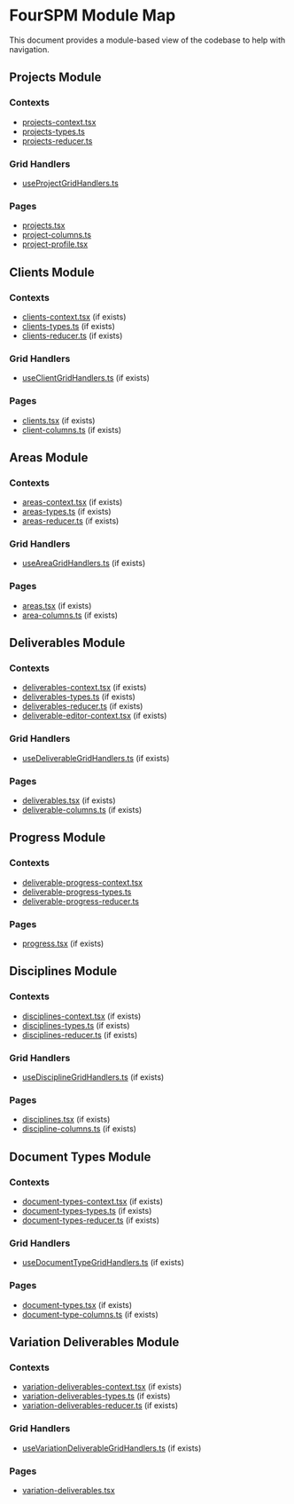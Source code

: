 # FourSPM Module Map

This document provides a module-based view of the codebase to help with navigation.

## Projects Module

### Contexts
- [projects-context.tsx](../src/contexts/projects/projects-context.tsx)
- [projects-types.ts](../src/contexts/projects/projects-types.ts) 
- [projects-reducer.ts](../src/contexts/projects/projects-reducer.ts)

### Grid Handlers
- [useProjectGridHandlers.ts](../src/hooks/grid-handlers/useProjectGridHandlers.ts)

### Pages
- [projects.tsx](../src/pages/projects/projects.tsx)
- [project-columns.ts](../src/pages/projects/project-columns.ts)
- [project-profile.tsx](../src/pages/project/project-profile.tsx)

## Clients Module

### Contexts
- [clients-context.tsx](../src/contexts/clients/clients-context.tsx) (if exists)
- [clients-types.ts](../src/contexts/clients/clients-types.ts) (if exists)
- [clients-reducer.ts](../src/contexts/clients/clients-reducer.ts) (if exists)

### Grid Handlers
- [useClientGridHandlers.ts](../src/hooks/grid-handlers/useClientGridHandlers.ts) (if exists)

### Pages
- [clients.tsx](../src/pages/clients/clients.tsx) (if exists)
- [client-columns.ts](../src/pages/clients/client-columns.ts) (if exists)

## Areas Module

### Contexts
- [areas-context.tsx](../src/contexts/areas/areas-context.tsx) (if exists)
- [areas-types.ts](../src/contexts/areas/areas-types.ts) (if exists) 
- [areas-reducer.ts](../src/contexts/areas/areas-reducer.ts) (if exists)

### Grid Handlers
- [useAreaGridHandlers.ts](../src/hooks/grid-handlers/useAreaGridHandlers.ts) (if exists)

### Pages
- [areas.tsx](../src/pages/areas/areas.tsx) (if exists)
- [area-columns.ts](../src/pages/areas/area-columns.ts) (if exists)

## Deliverables Module

### Contexts
- [deliverables-context.tsx](../src/contexts/deliverables/deliverables-context.tsx) (if exists)
- [deliverables-types.ts](../src/contexts/deliverables/deliverables-types.ts) (if exists)
- [deliverables-reducer.ts](../src/contexts/deliverables/deliverables-reducer.ts) (if exists)
- [deliverable-editor-context.tsx](../src/contexts/deliverable-editor/deliverable-editor-context.tsx) (if exists)

### Grid Handlers
- [useDeliverableGridHandlers.ts](../src/hooks/grid-handlers/useDeliverableGridHandlers.ts) (if exists)

### Pages
- [deliverables.tsx](../src/pages/deliverables/deliverables.tsx) (if exists)
- [deliverable-columns.ts](../src/pages/deliverables/deliverable-columns.ts) (if exists)

## Progress Module

### Contexts
- [deliverable-progress-context.tsx](../src/contexts/deliverable-progress/deliverable-progress-context.tsx)
- [deliverable-progress-types.ts](../src/contexts/deliverable-progress/deliverable-progress-types.ts)
- [deliverable-progress-reducer.ts](../src/contexts/deliverable-progress/deliverable-progress-reducer.ts)

### Pages
- [progress.tsx](../src/pages/progress/progress.tsx) (if exists)

## Disciplines Module

### Contexts
- [disciplines-context.tsx](../src/contexts/disciplines/disciplines-context.tsx) (if exists)
- [disciplines-types.ts](../src/contexts/disciplines/disciplines-types.ts) (if exists)
- [disciplines-reducer.ts](../src/contexts/disciplines/disciplines-reducer.ts) (if exists)

### Grid Handlers
- [useDisciplineGridHandlers.ts](../src/hooks/grid-handlers/useDisciplineGridHandlers.ts) (if exists)

### Pages
- [disciplines.tsx](../src/pages/disciplines/disciplines.tsx) (if exists)
- [discipline-columns.ts](../src/pages/disciplines/discipline-columns.ts) (if exists)

## Document Types Module

### Contexts
- [document-types-context.tsx](../src/contexts/document-types/document-types-context.tsx) (if exists)
- [document-types-types.ts](../src/contexts/document-types/document-types-types.ts) (if exists)
- [document-types-reducer.ts](../src/contexts/document-types/document-types-reducer.ts) (if exists)

### Grid Handlers
- [useDocumentTypeGridHandlers.ts](../src/hooks/grid-handlers/useDocumentTypeGridHandlers.ts) (if exists)

### Pages
- [document-types.tsx](../src/pages/document-types/document-types.tsx) (if exists)
- [document-type-columns.ts](../src/pages/document-types/document-type-columns.ts) (if exists)

## Variation Deliverables Module

### Contexts
- [variation-deliverables-context.tsx](../src/contexts/variation-deliverables/variation-deliverables-context.tsx) (if exists)
- [variation-deliverables-types.ts](../src/contexts/variation-deliverables/variation-deliverables-types.ts) (if exists)
- [variation-deliverables-reducer.ts](../src/contexts/variation-deliverables/variation-deliverables-reducer.ts) (if exists)

### Grid Handlers
- [useVariationDeliverableGridHandlers.ts](../src/hooks/grid-handlers/useVariationDeliverableGridHandlers.ts) (if exists)

### Pages
- [variation-deliverables.tsx](../src/pages/variation-deliverables/variation-deliverables.tsx)
